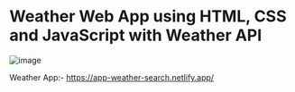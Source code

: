 # Weather Web App using HTML, CSS and JavaScript with Weather API

![image](https://github.com/Vanshika-4/Prodigy_WD_05-Weather-Web-App/assets/99902976/398d3800-2fb0-4779-8c6b-c0515543d5f7)

Weather App:- https://app-weather-search.netlify.app/
